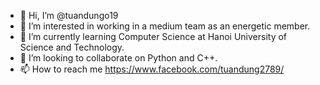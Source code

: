 - 👋 Hi, I’m @tuandungo19
- 👀 I’m interested in working in a medium team as an energetic member.
- 🌱 I’m currently learning Computer Science at Hanoi University of Science and Technology.
- 💞️ I’m looking to collaborate on Python and C++.
- 📫 How to reach me https://www.facebook.com/tuandung2789/

<!---
tuandungo19/tuandungo19 is a ✨ special ✨ repository because its `README.md` (this file) appears on your GitHub profile.
You can click the Preview link to take a look at your changes.
--->
